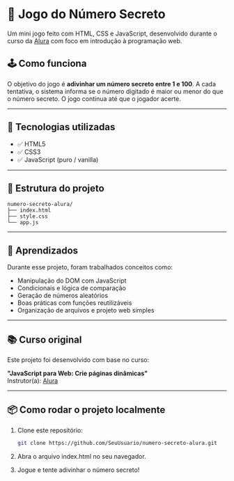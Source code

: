 # 🎯 Jogo do Número Secreto

Um mini jogo feito com HTML, CSS e JavaScript, desenvolvido durante o curso da [Alura](https://www.alura.com.br/) com foco em introdução à programação web.

## 🕹️ Como funciona

O objetivo do jogo é **adivinhar um número secreto entre 1 e 100**. A cada tentativa, o sistema informa se o número digitado é maior ou menor do que o número secreto. O jogo continua até que o jogador acerte.

---


## 🚀 Tecnologias utilizadas

- ✅ HTML5
- ✅ CSS3
- ✅ JavaScript (puro / vanilla)

---

## 📂 Estrutura do projeto

```
numero-secreto-alura/
├── index.html
├── style.css
└── app.js
```

---

## 🧠 Aprendizados

Durante esse projeto, foram trabalhados conceitos como:

- Manipulação do DOM com JavaScript
- Condicionais e lógica de comparação
- Geração de números aleatórios
- Boas práticas com funções reutilizáveis
- Organização de arquivos e projeto web simples

---

## 📚 Curso original

Este projeto foi desenvolvido com base no curso:

**"JavaScript para Web: Crie páginas dinâmicas"**  
Instrutor(a): [Alura](https://www.alura.com.br/)

---

## 📦 Como rodar o projeto localmente

1. Clone este repositório:
   ```bash
   git clone https://github.com/SeuUsuario/numero-secreto-alura.git
2. Abra o arquivo index.html no seu navegador.

3. Jogue e tente adivinhar o número secreto!
   

